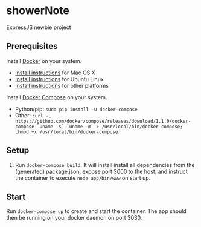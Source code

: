 # showerNote

ExpressJS newbie project

## Prerequisites

Install [Docker](https://www.docker.com/) on your system.

* [Install instructions](https://docs.docker.com/installation/mac/) for Mac OS X
* [Install instructions](https://docs.docker.com/installation/ubuntulinux/) for Ubuntu Linux
* [Install instructions](https://docs.docker.com/installation/) for other platforms

Install [Docker Compose](http://docs.docker.com/compose/) on your system.

* Python/pip: `sudo pip install -U docker-compose`
* Other: ``curl -L https://github.com/docker/compose/releases/download/1.1.0/docker-compose-`uname -s`-`uname -m` > /usr/local/bin/docker-compose; chmod +x /usr/local/bin/docker-compose``

## Setup

1. Run `docker-compose build`. It will install install all dependencies from the (generated) package.json, expose port 3000 to the host, and instruct the container to execute `node app/bin/www` on start up.

## Start

Run `docker-compose up` to create and start the container. The app should then be running on your docker daemon on port 3030.
